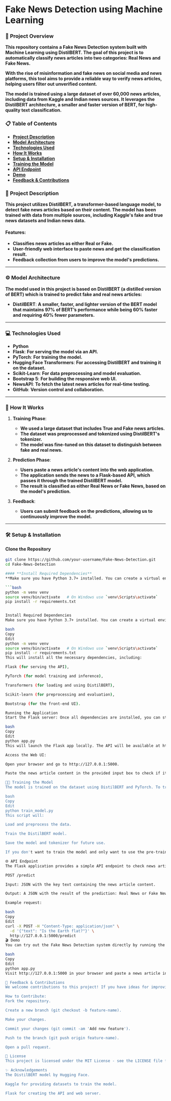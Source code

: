 # **Fake News Detection using Machine Learning**

### 🚀 **Project Overview**
**This repository contains a Fake News Detection system built with Machine Learning using DistilBERT. The goal of this project is to automatically classify news articles into two categories: Real News and Fake News.**

**With the rise of misinformation and fake news on social media and news platforms, this tool aims to provide a reliable way to verify news articles, helping users filter out unverified content.**

**The model is trained using a large dataset of over 60,000 news articles, including data from Kaggle and Indian news sources. It leverages the DistilBERT architecture, a smaller and faster version of BERT, for high-quality text classification.**

### 📋 **Table of Contents**
- **[Project Description](#project-description)**
- **[Model Architecture](#model-architecture)**
- **[Technologies Used](#technologies-used)**
- **[How It Works](#how-it-works)**
- **[Setup & Installation](#setup--installation)**
- **[Training the Model](#training-the-model)**
- **[API Endpoint](#api-endpoint)**
- **[Demo](#demo)**
- **[Feedback & Contributions](#feedback--contributions)**

### 📖 **Project Description**
**This project utilizes DistilBERT, a transformer-based language model, to detect fake news articles based on their content. The model has been trained with data from multiple sources, including Kaggle's fake and true news datasets and Indian news data.**

#### **Features:**
- **Classifies news articles as either Real or Fake.**
- **User-friendly web interface to paste news and get the classification result.**
- **Feedback collection from users to improve the model's predictions.**

---

### ⚙️ **Model Architecture**
**The model used in this project is based on DistilBERT (a distilled version of BERT) which is trained to predict fake and real news articles:**

- **DistilBERT**: **A smaller, faster, and lighter version of the BERT model that maintains 97% of BERT’s performance while being 60% faster and requiring 40% fewer parameters.**

---

### 💻 **Technologies Used**
- **Python**
- **Flask**: **For serving the model via an API.**
- **PyTorch**: **For training the model.**
- **Hugging Face Transformers**: **For accessing DistilBERT and training it on the dataset.**
- **Scikit-Learn**: **For data preprocessing and model evaluation.**
- **Bootstrap 5**: **For building the responsive web UI.**
- **NewsAPI**: **To fetch the latest news articles for real-time testing.**
- **GitHub**: **Version control and collaboration.**

---

### 🚀 **How It Works**
1. **Training Phase**:
   - **We used a large dataset that includes True and Fake news articles.**
   - **The dataset was preprocessed and tokenized using DistilBERT's tokenizer.**
   - **The model was fine-tuned on this dataset to distinguish between fake and real news.**

2. **Prediction Phase**:
   - **Users paste a news article's content into the web application.**
   - **The application sends the news to a Flask-based API, which passes it through the trained DistilBERT model.**
   - **The result is classified as either Real News or Fake News, based on the model's prediction.**

3. **Feedback**:
   - **Users can submit feedback on the predictions, allowing us to continuously improve the model.**

---

### 🛠️ **Setup & Installation**


#### **Clone the Repository**
```bash
git clone https://github.com/your-username/Fake-News-Detection.git
cd Fake-News-Detection

#### **Install Required Dependencies**
**Make sure you have Python 3.7+ installed. You can create a virtual environment (optional but recommended).**

```bash
python -m venv venv
source venv/bin/activate   # On Windows use `venv\Scripts\activate`
pip install -r requirements.txt


Install Required Dependencies
Make sure you have Python 3.7+ installed. You can create a virtual environment (optional but recommended).

bash
Copy
Edit
python -m venv venv
source venv/bin/activate   # On Windows use `venv\Scripts\activate`
pip install -r requirements.txt
This will install all the necessary dependencies, including:

Flask (for serving the API),

PyTorch (for model training and inference),

Transformers (for loading and using DistilBERT),

Scikit-learn (for preprocessing and evaluation),

Bootstrap (for the front-end UI).

Running the Application
Start the Flask server: Once all dependencies are installed, you can start the web application with:

bash
Copy
Edit
python app.py
This will launch the Flask app locally. The API will be available at http://127.0.0.1:5000.

Access the Web UI:

Open your browser and go to http://127.0.0.1:5000.

Paste the news article content in the provided input box to check if it's Real or Fake.

🧑‍💻 Training the Model
The model is trained on the dataset using DistilBERT and PyTorch. To train the model, you can run the following script:

bash
Copy
Edit
python train_model.py
This script will:

Load and preprocess the data.

Train the DistilBERT model.

Save the model and tokenizer for future use.

If you don't want to train the model and only want to use the pre-trained model, you can skip this step and proceed to the next section.

🌐 API Endpoint
The Flask application provides a simple API endpoint to check news articles. The main endpoint is:

POST /predict

Input: JSON with the key text containing the news article content.

Output: A JSON with the result of the prediction: Real News or Fake News.

Example request:

bash
Copy
Edit
curl -X POST -H "Content-Type: application/json" \
  -d '{"text": "Is the Earth flat?"}' \
  http://127.0.0.1:5000/predict
🎬 Demo
You can try out the Fake News Detection system directly by running the Flask app locally:

bash
Copy
Edit
python app.py
Visit http://127.0.0.1:5000 in your browser and paste a news article into the input box to check whether it's real or fake.

💬 Feedback & Contributions
We welcome contributions to this project! If you have ideas for improving the system or want to help enhance the model, feel free to open an issue or create a pull request.

How to Contribute:
Fork the repository.

Create a new branch (git checkout -b feature-name).

Make your changes.

Commit your changes (git commit -am 'Add new feature').

Push to the branch (git push origin feature-name).

Open a pull request.

📜 License
This project is licensed under the MIT License - see the LICENSE file for details.

✨ Acknowledgements
The DistilBERT model by Hugging Face.

Kaggle for providing datasets to train the model.

Flask for creating the API and web server.
